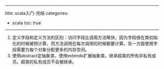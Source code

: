 ------
title: scala入门-完结
categories:
- scala
toc: true
------
2. 定义字段和定义方法的区别：访问字段比调用方法略快，因为字段值在类初始化的时候被预计算，而方法调用在每次调用的时候都要计算。另一方面使用字段需要为每个对象分配更多的内存空间。
3. 使用abstract定抽象类，使用extends扩展抽象类，继承超类的所有非私有成员。超类的私有成员不会被继承。

